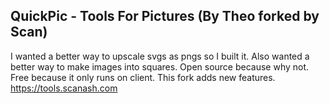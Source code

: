 ## QuickPic - Tools For Pictures (By Theo forked by Scan)

I wanted a better way to upscale svgs as pngs so I built it. Also wanted a better way to make images into squares. Open source because why not. Free because it only runs on client.
This fork adds new features.
https://tools.scanash.com
